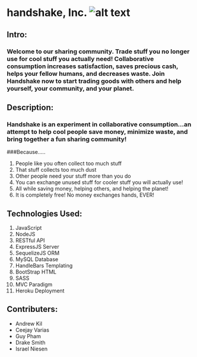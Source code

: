 # handshake, Inc. ![alt text](https://raw.githubusercontent.com/andrewbkil/handshake/master/public/assets/img/logo-green.png "Handshake Logo")
## Intro:
### Welcome to our sharing community. Trade stuff you no longer use for cool stuff you actually need! Collaborative consumption increases satisfaction, saves precious cash, helps your fellow humans, and decreases waste. Join Handshake now to start trading goods with others and help yourself, your community, and your planet.

## Description:
### Handshake is an experiment in collaborative consumption...an attempt to help cool people save money, minimize waste, and bring together a fun sharing community!
###Because.....
1. People like you often collect too much stuff
2. That stuff collects too much dust
3. Other people need your stuff more than you do
4. You can exchange unused stuff for cooler stuff you will actually use!
5. All while saving money, helping others, and helping the planet!
6. It is completely free! No money exchanges hands, EVER!

## Technologies Used:
1. JavaScript
2. NodeJS
3. RESTful API
4. ExpressJS Server
5. SequelizeJS ORM
6. MySQL Database
7. HandleBars Templating
8. BootStrap HTML 
9. SASS 
10. MVC Paradigm
11. Heroku Deployment

## Contributers:
+ Andrew Kil
+ Ceejay Varias
+ Guy Pham
+ Drake Smith
+ Israel Niesen